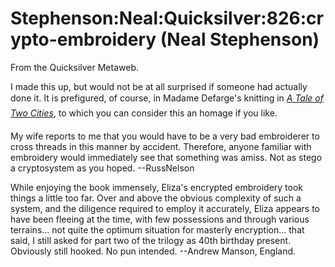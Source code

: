 
# Stephenson:Neal:Quicksilver:826:crypto-embroidery (Neal Stephenson)

From the Quicksilver Metaweb.

I made this up, but would not be at all surprised if someone had actually done it. It is prefigured, of course, in Madame Defarge's knitting in *[A Tale of Two Cities](/http-www-dickens-literature-com-a-tale-of-two-cities-index-html)*, to which you can consider this an homage if you like.

My wife reports to me that you would have to be a very bad embroiderer to cross threads in this manner by accident. Therefore, anyone familiar with embroidery would immediately see that something was amiss. Not as stego a cryptosystem as you hoped. --RussNelson

While enjoying the book immensely, Eliza's encrypted embroidery took things a little too far. Over and above the obvious complexity of such a system, and the diligence required to employ it accurately, Eliza appears to have been fleeing at the time, with few possessions and through various terrains... not quite the optimum situation for masterly encryption... that said, I still asked for part two of the trilogy as 40th birthday present. Obviously still hooked. No pun intended. --Andrew Manson, England.
